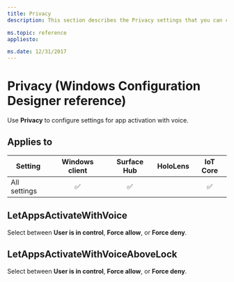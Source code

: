 ```yaml
---
title: Privacy
description: This section describes the Privacy settings that you can configure in provisioning packages for Windows 10 using Windows Configuration Designer. 

ms.topic: reference
appliesto: 

ms.date: 12/31/2017
--- 
```


# Privacy (Windows Configuration Designer reference) 

Use **Privacy** to configure settings for app activation with voice. 

## Applies to 

| Setting   | Windows client |  Surface Hub | HoloLens | IoT Core |
| --- | :---: | :---: | :---: | :---: |
| All settings | ✅  |  ✅ |  | ✅ | 

## LetAppsActivateWithVoice 

Select between **User is in control**, **Force allow**, or **Force deny**. 

## LetAppsActivateWithVoiceAboveLock 

Select between **User is in control**, **Force allow**, or **Force deny**.
